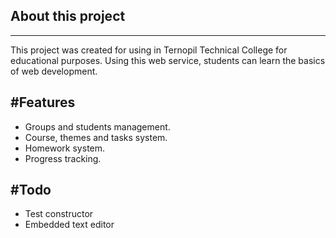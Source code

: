 ## About this project
--------------------
This project was created for using in Ternopil Technical College for educational purposes. 
Using this web service, students can learn the basics of web development.

#Features
---------
- Groups and students management.
- Course, themes and tasks system.
- Homework system.
- Progress tracking.

#Todo
-----
- Test constructor
- Embedded text editor


